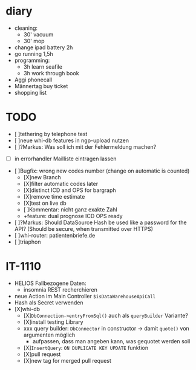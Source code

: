 # diary
- cleaning:
  - 30' vacuum
  - 30' mop
- change ipad battery 2h
- go running 1,5h
- programming:
  - 3h learn seafile
  - 3h work through book
- Aggi phonecall
- Männertag buy ticket
- shopping list

# TODO
- [ ]tethering by telephone test
- [ ]neue whi-db features in ngp-upload nutzen
- [ ]?Markus: Was soll ich mit der Fehlermeldung machen?
- [ ] in errorhandler Mailliste eintragen lassen
- [ ]Bugfix: wrong new codes number (change on automatic is counted)
  - [X]new Branch
  - [X]filter automatic codes later
  - [X]distinct ICD and OPS for bargraph
  - [X]remove time estimate
  - [X]test on live db
  - [ ]Kommentar: nicht ganz exakte Zahl
  - +feature: dual prognose ICD OPS ready
- [ ]?Markus: Should DataSource Hash be used like a password for the API? (Should be secure, when transmitted over HTTPS)
- [ ]whi-router: patientenbriefe.de
- [ ]triaphon

# IT-1110
- HELIOS Fallbezogene Daten:
  - insomnia REST recherchieren
- neue Action im Main Controller `$isDataWarehouseApiCall`
- Hash als Secret verwenden
- [X]whi-db
  - [X]`DbConnection->entryFromSql()` auch als `queryBuilder` Variante? 
  - [X]install testing Library
  - xxx query builder: `DbConnector` in constructor -> damit `quote()` von argumenten möglich
    - aufpassen, dass man angeben kann, was gequotet werden soll
  - [X]`InsertQuery`: `ON DUPLICATE KEY UPDATE` funktion
  - [X]pull request
  - [X]new tag for merged pull request

